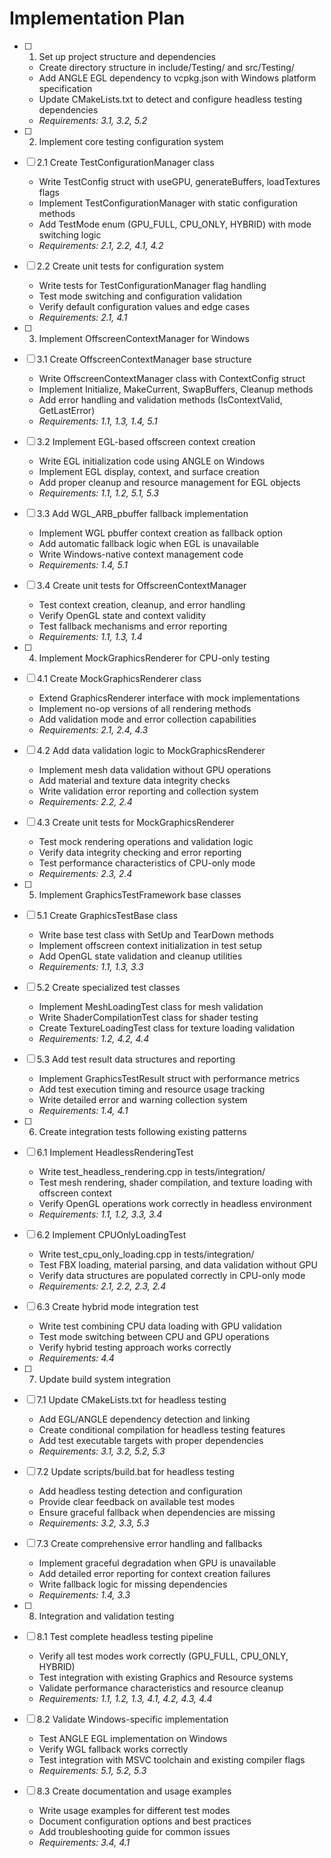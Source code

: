 # Implementation Plan

- [ ] 1. Set up project structure and dependencies

  - Create directory structure in include/Testing/ and src/Testing/
  - Add ANGLE EGL dependency to vcpkg.json with Windows platform specification
  - Update CMakeLists.txt to detect and configure headless testing dependencies
  - _Requirements: 3.1, 3.2, 5.2_

- [ ] 2. Implement core testing configuration system
- [ ] 2.1 Create TestConfigurationManager class

  - Write TestConfig struct with useGPU, generateBuffers, loadTextures flags
  - Implement TestConfigurationManager with static configuration methods
  - Add TestMode enum (GPU_FULL, CPU_ONLY, HYBRID) with mode switching logic
  - _Requirements: 2.1, 2.2, 4.1, 4.2_

- [ ] 2.2 Create unit tests for configuration system

  - Write tests for TestConfigurationManager flag handling
  - Test mode switching and configuration validation
  - Verify default configuration values and edge cases
  - _Requirements: 2.1, 4.1_

- [ ] 3. Implement OffscreenContextManager for Windows
- [ ] 3.1 Create OffscreenContextManager base structure

  - Write OffscreenContextManager class with ContextConfig struct
  - Implement Initialize, MakeCurrent, SwapBuffers, Cleanup methods
  - Add error handling and validation methods (IsContextValid, GetLastError)
  - _Requirements: 1.1, 1.3, 1.4, 5.1_

- [ ] 3.2 Implement EGL-based offscreen context creation

  - Write EGL initialization code using ANGLE on Windows
  - Implement EGL display, context, and surface creation
  - Add proper cleanup and resource management for EGL objects
  - _Requirements: 1.1, 1.2, 5.1, 5.3_

- [ ] 3.3 Add WGL_ARB_pbuffer fallback implementation

  - Implement WGL pbuffer context creation as fallback option
  - Add automatic fallback logic when EGL is unavailable
  - Write Windows-native context management code
  - _Requirements: 1.4, 5.1_

- [ ] 3.4 Create unit tests for OffscreenContextManager

  - Test context creation, cleanup, and error handling
  - Verify OpenGL state and context validity
  - Test fallback mechanisms and error reporting
  - _Requirements: 1.1, 1.3, 1.4_

- [ ] 4. Implement MockGraphicsRenderer for CPU-only testing
- [ ] 4.1 Create MockGraphicsRenderer class

  - Extend GraphicsRenderer interface with mock implementations
  - Implement no-op versions of all rendering methods
  - Add validation mode and error collection capabilities
  - _Requirements: 2.1, 2.4, 4.3_

- [ ] 4.2 Add data validation logic to MockGraphicsRenderer

  - Implement mesh data validation without GPU operations
  - Add material and texture data integrity checks
  - Write validation error reporting and collection system
  - _Requirements: 2.2, 2.4_

- [ ] 4.3 Create unit tests for MockGraphicsRenderer

  - Test mock rendering operations and validation logic
  - Verify data integrity checking and error reporting
  - Test performance characteristics of CPU-only mode
  - _Requirements: 2.3, 2.4_

- [ ] 5. Implement GraphicsTestFramework base classes
- [ ] 5.1 Create GraphicsTestBase class

  - Write base test class with SetUp and TearDown methods
  - Implement offscreen context initialization in test setup
  - Add OpenGL state validation and cleanup utilities
  - _Requirements: 1.1, 1.3, 3.3_

- [ ] 5.2 Create specialized test classes

  - Implement MeshLoadingTest class for mesh validation
  - Write ShaderCompilationTest class for shader testing
  - Create TextureLoadingTest class for texture loading validation
  - _Requirements: 1.2, 4.2, 4.4_

- [ ] 5.3 Add test result data structures and reporting

  - Implement GraphicsTestResult struct with performance metrics
  - Add test execution timing and resource usage tracking
  - Write detailed error and warning collection system
  - _Requirements: 1.4, 4.1_

- [ ] 6. Create integration tests following existing patterns
- [ ] 6.1 Implement HeadlessRenderingTest

  - Write test_headless_rendering.cpp in tests/integration/
  - Test mesh rendering, shader compilation, and texture loading with offscreen context
  - Verify OpenGL operations work correctly in headless environment
  - _Requirements: 1.1, 1.2, 3.3, 3.4_

- [ ] 6.2 Implement CPUOnlyLoadingTest

  - Write test_cpu_only_loading.cpp in tests/integration/
  - Test FBX loading, material parsing, and data validation without GPU
  - Verify data structures are populated correctly in CPU-only mode
  - _Requirements: 2.1, 2.2, 2.3, 2.4_

- [ ] 6.3 Create hybrid mode integration test

  - Write test combining CPU data loading with GPU validation
  - Test mode switching between CPU and GPU operations
  - Verify hybrid testing approach works correctly
  - _Requirements: 4.4_

- [ ] 7. Update build system integration
- [ ] 7.1 Update CMakeLists.txt for headless testing

  - Add EGL/ANGLE dependency detection and linking
  - Create conditional compilation for headless testing features
  - Add test executable targets with proper dependencies
  - _Requirements: 3.1, 3.2, 5.2, 5.3_

- [ ] 7.2 Update scripts/build.bat for headless testing

  - Add headless testing detection and configuration
  - Provide clear feedback on available test modes
  - Ensure graceful fallback when dependencies are missing
  - _Requirements: 3.2, 3.3, 5.3_

- [ ] 7.3 Create comprehensive error handling and fallbacks

  - Implement graceful degradation when GPU is unavailable
  - Add detailed error reporting for context creation failures
  - Write fallback logic for missing dependencies
  - _Requirements: 1.4, 3.3_

- [ ] 8. Integration and validation testing
- [ ] 8.1 Test complete headless testing pipeline

  - Verify all test modes work correctly (GPU_FULL, CPU_ONLY, HYBRID)
  - Test integration with existing Graphics and Resource systems
  - Validate performance characteristics and resource cleanup
  - _Requirements: 1.1, 1.2, 1.3, 4.1, 4.2, 4.3, 4.4_

- [ ] 8.2 Validate Windows-specific implementation

  - Test ANGLE EGL implementation on Windows
  - Verify WGL fallback works correctly
  - Test integration with MSVC toolchain and existing compiler flags
  - _Requirements: 5.1, 5.2, 5.3_

- [ ] 8.3 Create documentation and usage examples
  - Write usage examples for different test modes
  - Document configuration options and best practices
  - Add troubleshooting guide for common issues
  - _Requirements: 3.4, 4.1_
